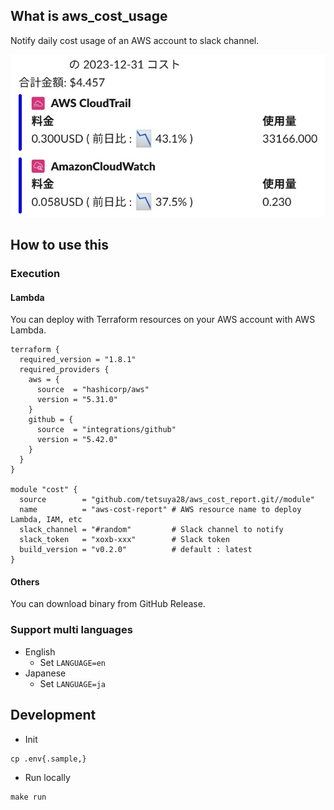 ## What is aws_cost_usage
Notify daily cost usage of an AWS account to slack channel.

![](./docs/notification.jpg)

## How to use this
### Execution
#### Lambda
You can deploy with Terraform resources on your AWS account with AWS Lambda.

```hcl
terraform {
  required_version = "1.8.1"
  required_providers {
    aws = {
      source  = "hashicorp/aws"
      version = "5.31.0"
    }
    github = {
      source  = "integrations/github"
      version = "5.42.0"
    }
  }
}

module "cost" {
  source        = "github.com/tetsuya28/aws_cost_report.git//module"
  name          = "aws-cost-report" # AWS resource name to deploy Lambda, IAM, etc
  slack_channel = "#random"         # Slack channel to notify
  slack_token   = "xoxb-xxx"        # Slack token
  build_version = "v0.2.0"          # default : latest
}
```

#### Others
You can download binary from GitHub Release.

### Support multi languages
- English
  - Set `LANGUAGE=en`
- Japanese
  - Set `LANGUAGE=ja`

## Development
- Init
```
cp .env{.sample,}
```

- Run locally
```
make run
```
